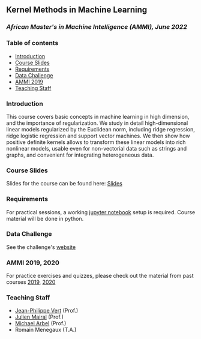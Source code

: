 Kernel Methods in Machine Learning
----------------------------------
### *African Master's in Machine Intelligence (AMMI), June 2022*

### Table of contents

* [Introduction](#introduction)
* [Course Slides](#course-slides)
* [Requirements](#requirements)
* [Data Challenge](#data-challenge)
* [AMMI 2019](#ammi-2019)
* [Teaching Staff](#teaching-staff)

### Introduction

This course covers basic concepts in machine learning in high dimension, and the importance of regularization.
We study in detail high-dimensional linear models regularized by the Euclidean norm, including ridge regression, ridge logistic regression and support vector machines.
We then show how positive definite kernels allows to transform these linear models into rich nonlinear models, usable even for non-vectorial data such as strings and graphs, and convenient for integrating heterogeneous data.

### Course Slides

Slides for the course can be found here: [Slides](http://members.cbio.mines-paristech.fr/~jvert/svn/kernelcourse/slides/ammi2020/ammi2020.pdf)

### Requirements

For practical sessions, a working [jupyter notebook](https://jupyter.org/install) setup is required. Course material will be done in python.

### Data Challenge

See the challenge's [website](https://www.kaggle.com/competitions/kernel-methods-ammi-2022/data)

### AMMI 2019, 2020

For practice exercises and quizzes, please check out the material from past courses [2019](http://members.cbio.mines-paristech.fr/~jvert/svn/kernelcourse/course/2019ammi/index.html), [2020](https://github.com/rmenegaux/kernels-AMMI-2020/)

### Teaching Staff
- [Jean-Philippe Vert](http://cbio.mines-paristech.fr/~jvert) (Prof.)
- [Julien Mairal](https://lear.inrialpes.fr/people/mairal/) (Prof.)
- [Michael Arbel](https://michaelarbel.github.io) (Prof.)
- Romain Menegaux (T.A.)
